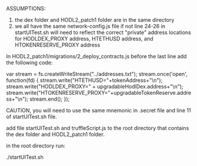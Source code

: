 ASSUMPTIONS:
1) the dex folder and HODL2_patch1 folder are in the same directory
2) we all have the same network-config.js file if not line 24-26 in
startUITest.sh will need to reflect the correct "private" address locations
for HODLDEX_PROXY address, HTETHUSD address, and HTOKENRESERVE_PROXY address

In HODL2_patch1/migrations/2_deploy_contracts.js
before the last line add the following code:

var stream = fs.createWriteStream("../addresses.txt");
    stream.once('open', function(fd) {
    stream.write("HTETHUSD="+tokenAddress+"\n");
    stream.write("HODLDEX_PROXY=" + upgradableHodlDex.address+"\n");
    stream.write("HTOKENRESERVE_PROXY="+upgradableTokenReserve.address+"\n");
    stream.end();
    });

CAUTION, you will need to use the same mnemonic in .secret file and line 11
of startUITest.sh file.

add file startUITest.sh and truffleScript.js to the root directory that
contains the dex folder and HODL2_patch1 folder.

in the root directory run:

./startUITest.sh 
